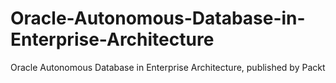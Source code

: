 # Oracle-Autonomous-Database-in-Enterprise-Architecture
Oracle Autonomous Database in Enterprise Architecture, published by Packt
